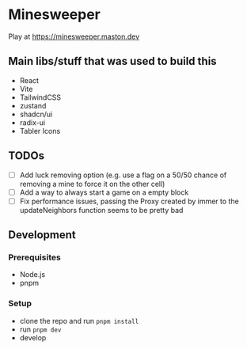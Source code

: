 # Minesweeper

Play at <https://minesweeper.maston.dev>

## Main libs/stuff that was used to build this

- React
- Vite
- TailwindCSS
- zustand
- shadcn/ui
- radix-ui
- Tabler Icons

## TODOs

- [ ] Add luck removing option (e.g. use a flag on a 50/50 chance of removing a mine to force it on the other cell)
- [ ] Add a way to always start a game on a empty block
- [ ] Fix performance issues, passing the Proxy created by immer to the updateNeighbors function seems to be pretty bad

## Development

### Prerequisites

- Node.js
- pnpm

### Setup

- clone the repo and run `pnpm install`
- run `pnpm dev`
- develop
